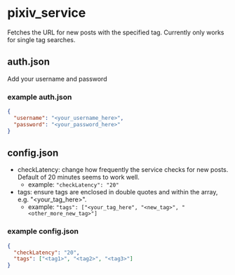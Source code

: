 # pixiv_service
Fetches the URL for new posts with the specified tag. Currently only works for single tag searches.

## auth.json
Add your username and password

### example auth.json
```json
{
  "username": "<your_username_here>",
  "password": "<your_password_here>"
}
```


## config.json
- checkLatency: change how frequently the service checks for new posts. Default of 20 minutes seems to work well.
  - example: ``"checkLatency": "20"``
- tags: ensure tags are enclosed in double quotes and within the array, e.g. "<your_tag_here>".
  - example: ``"tags": ["<your_tag_here", "<new_tag>", "<other_more_new_tag>"]``
  
### example config.json
```json
{
  "checkLatency": "20",
  "tags": ["<tag1>", "<tag2>", "<tag3>"]
}
```
